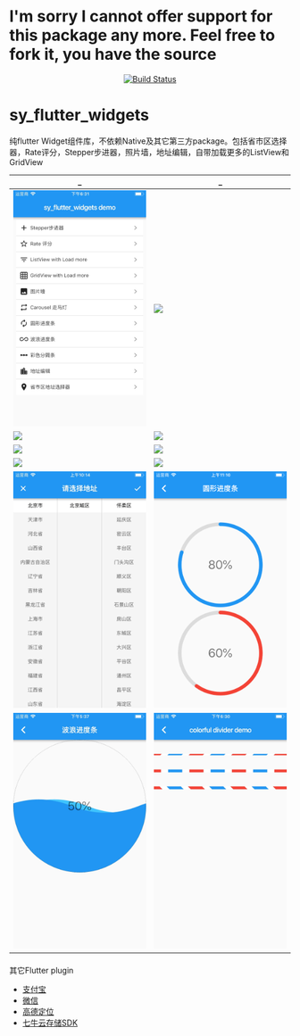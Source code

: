 # I'm sorry I cannot offer support for this package any more. Feel free to fork it, you have the source

<p align="center">
    <a href="https://pub.dartlang.org/packages/sy_flutter_widgets">
        <img src="https://img.shields.io/badge/pub-0.1.4-blue.svg?branch=master" alt="Build Status" />
    </a>
</p>

# sy_flutter_widgets


纯flutter Widget组件库，不依赖Native及其它第三方package。包括省市区选择器，Rate评分，Stepper步进器，照片墙，地址编辑，自带加载更多的ListView和GridView

_ | _
------------ | -------------
![](https://raw.githubusercontent.com/lishuhao/assets/master/sy_flutter_widgets/home.jpg) | ![](https://raw.githubusercontent.com/lishuhao/sy_flutter_widgets/master/example/images/stepper.png)
![](https://raw.githubusercontent.com/lishuhao/sy_flutter_widgets/master/example/images/rate.png) | ![](https://raw.githubusercontent.com/lishuhao/sy_flutter_widgets/master/example/images/listview.jpg)
![](https://raw.githubusercontent.com/lishuhao/sy_flutter_widgets/master/example/images/gridview.jpg) | ![](https://raw.githubusercontent.com/lishuhao/sy_flutter_widgets/master/example/images/gallery.png)
![](https://raw.githubusercontent.com/lishuhao/sy_flutter_widgets/master/example/images/carousel-jpg.jpg) | ![](https://raw.githubusercontent.com/lishuhao/sy_flutter_widgets/master/example/images/edit_address.jpg)
![](https://raw.githubusercontent.com/lishuhao/assets/master/sy_flutter_widgets/choose_address.jpg) | ![](https://raw.githubusercontent.com/lishuhao/assets/master/sy_flutter_widgets/circle_progress.png)
![](https://raw.githubusercontent.com/lishuhao/assets/master/sy_flutter_widgets/wave_progress.jpg) | ![](https://raw.githubusercontent.com/lishuhao/assets/master/sy_flutter_widgets/colorful_divider.jpg)


####
其它Flutter plugin

- [支付宝](https://github.com/lishuhao/sy_flutter_alipay)
- [微信](https://github.com/lishuhao/sy_flutter_wechat)
- [高德定位](https://github.com/lishuhao/sy_flutter_amap)
- [七牛云存储SDK](https://github.com/lishuhao/sy_flutter_qiniu_storage)
